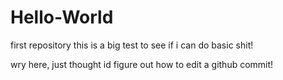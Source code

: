 # Hello-World
first repository
this is a big test to see if i can do basic shit!

wry here, just thought id figure out how to edit a github commit!
